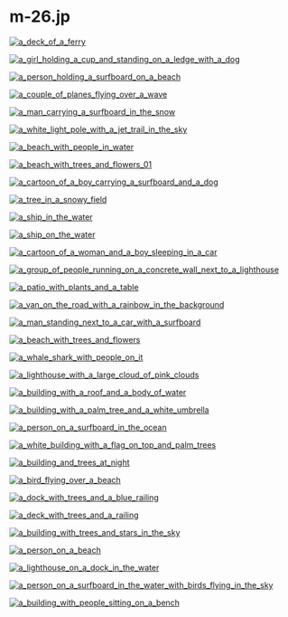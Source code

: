 # m-26.jp

<a href="a_deck_of_a_ferry.jpg"><img alt="a_deck_of_a_ferry" src="a_deck_of_a_ferry.jpg"></a>

<a href="a_girl_holding_a_cup_and_standing_on_a_ledge_with_a_dog.jpg"><img alt="a_girl_holding_a_cup_and_standing_on_a_ledge_with_a_dog" src="a_girl_holding_a_cup_and_standing_on_a_ledge_with_a_dog.jpg"></a>

<a href="a_person_holding_a_surfboard_on_a_beach.jpg"><img alt="a_person_holding_a_surfboard_on_a_beach" src="a_person_holding_a_surfboard_on_a_beach.jpg"></a>

<a href="a_couple_of_planes_flying_over_a_wave.jpg"><img alt="a_couple_of_planes_flying_over_a_wave" src="a_couple_of_planes_flying_over_a_wave.jpg"></a>

<a href="a_man_carrying_a_surfboard_in_the_snow.jpg"><img alt="a_man_carrying_a_surfboard_in_the_snow" src="a_man_carrying_a_surfboard_in_the_snow.jpg"></a>

<a href="a_white_light_pole_with_a_jet_trail_in_the_sky.jpg"><img alt="a_white_light_pole_with_a_jet_trail_in_the_sky" src="a_white_light_pole_with_a_jet_trail_in_the_sky.jpg"></a>

<a href="a_beach_with_people_in_water.jpg"><img alt="a_beach_with_people_in_water" src="a_beach_with_people_in_water.jpg"></a>

<a href="a_beach_with_trees_and_flowers_01.jpg"><img alt="a_beach_with_trees_and_flowers_01" src="a_beach_with_trees_and_flowers_01.jpg"></a>

<a href="a_cartoon_of_a_boy_carrying_a_surfboard_and_a_dog.jpg"><img alt="a_cartoon_of_a_boy_carrying_a_surfboard_and_a_dog" src="a_cartoon_of_a_boy_carrying_a_surfboard_and_a_dog.jpg"></a>

<a href="a_tree_in_a_snowy_field.jpg"><img alt="a_tree_in_a_snowy_field" src="a_tree_in_a_snowy_field.jpg"></a>

<a href="a_ship_in_the_water.jpg"><img alt="a_ship_in_the_water" src="a_ship_in_the_water.jpg"></a>

<a href="a_ship_on_the_water.jpg"><img alt="a_ship_on_the_water" src="a_ship_on_the_water.jpg"></a>

<a href="a_cartoon_of_a_woman_and_a_boy_sleeping_in_a_car.jpg"><img alt="a_cartoon_of_a_woman_and_a_boy_sleeping_in_a_car" src="a_cartoon_of_a_woman_and_a_boy_sleeping_in_a_car.jpg"></a>

<a href="a_group_of_people_running_on_a_concrete_wall_next_to_a_lighthouse.jpg"><img alt="a_group_of_people_running_on_a_concrete_wall_next_to_a_lighthouse" src="a_group_of_people_running_on_a_concrete_wall_next_to_a_lighthouse.jpg"></a>

<a href="a_patio_with_plants_and_a_table.jpg"><img alt="a_patio_with_plants_and_a_table" src="a_patio_with_plants_and_a_table.jpg"></a>

<a href="a_van_on_the_road_with_a_rainbow_in_the_background.jpg"><img alt="a_van_on_the_road_with_a_rainbow_in_the_background" src="a_van_on_the_road_with_a_rainbow_in_the_background.jpg"></a>

<a href="a_man_standing_next_to_a_car_with_a_surfboard.jpg"><img alt="a_man_standing_next_to_a_car_with_a_surfboard" src="a_man_standing_next_to_a_car_with_a_surfboard.jpg"></a>

<a href="a_beach_with_trees_and_flowers.jpg"><img alt="a_beach_with_trees_and_flowers" src="a_beach_with_trees_and_flowers.jpg"></a>

<a href="a_whale_shark_with_people_on_it.jpg"><img alt="a_whale_shark_with_people_on_it" src="a_whale_shark_with_people_on_it.jpg"></a>

<a href="a_lighthouse_with_a_large_cloud_of_pink_clouds.jpg"><img alt="a_lighthouse_with_a_large_cloud_of_pink_clouds" src="a_lighthouse_with_a_large_cloud_of_pink_clouds.jpg"></a>

<a href="a_building_with_a_roof_and_a_body_of_water.jpg"><img alt="a_building_with_a_roof_and_a_body_of_water" src="a_building_with_a_roof_and_a_body_of_water.jpg"></a>

<a href="a_building_with_a_palm_tree_and_a_white_umbrella.jpg"><img alt="a_building_with_a_palm_tree_and_a_white_umbrella" src="a_building_with_a_palm_tree_and_a_white_umbrella.jpg"></a>

<a href="a_person_on_a_surfboard_in_the_ocean.jpg"><img alt="a_person_on_a_surfboard_in_the_ocean" src="a_person_on_a_surfboard_in_the_ocean.jpg"></a>

<a href="a_white_building_with_a_flag_on_top_and_palm_trees.jpg"><img alt="a_white_building_with_a_flag_on_top_and_palm_trees" src="a_white_building_with_a_flag_on_top_and_palm_trees.jpg"></a>

<a href="a_building_and_trees_at_night.jpg"><img alt="a_building_and_trees_at_night" src="a_building_and_trees_at_night.jpg"></a>

<a href="a_bird_flying_over_a_beach.jpg"><img alt="a_bird_flying_over_a_beach" src="a_bird_flying_over_a_beach.jpg"></a>

<a href="a_dock_with_trees_and_a_blue_railing.jpg"><img alt="a_dock_with_trees_and_a_blue_railing" src="a_dock_with_trees_and_a_blue_railing.jpg"></a>

<a href="a_deck_with_trees_and_a_railing.jpg"><img alt="a_deck_with_trees_and_a_railing" src="a_deck_with_trees_and_a_railing.jpg"></a>

<a href="a_building_with_trees_and_stars_in_the_sky.jpg"><img alt="a_building_with_trees_and_stars_in_the_sky" src="a_building_with_trees_and_stars_in_the_sky.jpg"></a>

<a href="a_person_on_a_beach.jpg"><img alt="a_person_on_a_beach" src="a_person_on_a_beach.jpg"></a>

<a href="a_lighthouse_on_a_dock_in_the_water.jpg"><img alt="a_lighthouse_on_a_dock_in_the_water" src="a_lighthouse_on_a_dock_in_the_water.jpg"></a>

<a href="a_person_on_a_surfboard_in_the_water_with_birds_flying_in_the_sky.jpg"><img alt="a_person_on_a_surfboard_in_the_water_with_birds_flying_in_the_sky" src="a_person_on_a_surfboard_in_the_water_with_birds_flying_in_the_sky.jpg"></a>

<a href="a_building_with_people_sitting_on_a_bench.jpg"><img alt="a_building_with_people_sitting_on_a_bench" src="a_building_with_people_sitting_on_a_bench.jpg"></a>

